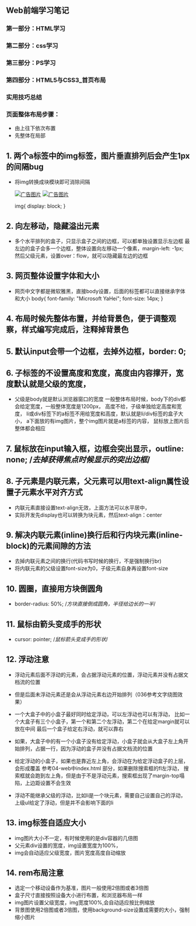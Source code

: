 ## Web前端学习笔记 ##

### 第一部分：HTML学习
### 第二部分：css学习
### 第三部分：PS学习
### 第四部分：HTML5与CSS3_首页布局


### 实用技巧总结

### 页面整体布局步骤：
- 由上往下依次布置
- 先整体在局部


## 1. 两个a标签中的img标签，图片垂直排列后会产生1px的间隔bug
- 将img转换成块模块即可消除间隔
    <div class="advs fl">
        <a href="#"><img src="images/adv01.jpg" alt="广告图片"></a>
        <a href="#"><img src="images/adv02.jpg" alt="广告图片"></a>
    </div>
    
    img{
        display: block;
    }
    
## 2. 向左移动，隐藏溢出元素
- 多个水平排列的盒子，只显示盒子之间的边框，可以都单独设置显示左边框
    最左边的盒子会多一个边框，整体设置向左移动一个像素，margin-left: -1px;
    然后父级元素，设置over：flow，就可以隐藏最左边的边框
    
## 3. 网页整体设置字体和大小
- 网页中文字都是微软雅黑，直接body设置，后面的标签都可以直接继承字体和大小
    body{
        font-family: "Microsoft YaHei";
        font-size: 14px;
    }

## 4. 布局时候先整体布置，并给背景色，便于调整观察，样式编写完成后，注释掉背景色

## 5. 默认input会带一个边框，去掉外边框，border: 0; 

## 6. 子标签的不设置高度和宽度，高度由内容撑开，宽度默认就是父级的宽度，
- 父级是body就是默认浏览器窗口的宽度
    一般整体布局时候，body下的div都会给定宽度，一般整体宽度是1200px，
    高度不给，子级单独给定高度和宽度，
    li或div标签下的a标签不用给宽度和高度，默认就是li/div标签的盒子大小，
    a下面放的有img图片，整个img图片就是a标签的内容，
    鼠标放上图片后整体都会相应

## 7. 鼠标放在input输入框，边框会突出显示，outline: none; /*去掉获得焦点时候显示的突出边框*/

## 8. 子元素是内联元素，父元素可以用text-align属性设置子元素水平对齐方式
- 内联元素直接设置text-align无效，上面方法可以水平居中，
- 实际开发先display也可以转换为块元素，然后text-align：center

## 9. 解决内联元素(inline)换行后和行内块元素(inline-block)的元素间隙的方法
- 去掉内联元素之间的换行(代码书写时候的换行，不是强制换行br)
- 将内联元素的父级设置font-size为0，子级元素自身再设置font-size

## 10. 圆圈，直接用方块倒圆角 
- border-radius: 50%; /*方块直接倒成圆角，半径给边长的一半*/

## 11. 鼠标由箭头变成手的形状
- cursor: pointer; /*鼠标箭头变成手的形状*/

## 12. 浮动注意
- 浮动元素后面不浮动的元素，会占据浮动元素的位置，浮动元素并没有占据文档流的位置
- 但是后面未浮动元素还是会从浮动元素右边开始排列（036参考文字绕图效果）

- 一个大盒子中的小盒子最好同时给定浮动，可以左浮动也可以有浮动，
    比如一个大盒子有三个小盒子，第一个和第二个左浮动，第二个在给定margin就可以放在中间
    最后一个盒子给定右浮动，就可以靠右
- 如果，大盒子中的有一个小盒子没有给定浮动，小盒子就会从大盒子左上角开始排列，占据一行，因为浮动的盒子并没有占据文档流的位置
- 给定浮动的小盒子，如果也是靠近左上角，会浮动在为给定浮动盒子的上层，会形成覆盖
    参考04-web中index.html  <!--logo、搜索框、购物车-->部分，如果删除搜索框的fl左浮动，
    搜索框就会跑到左上角，但是由于不是浮动元素，搜索框出现了margin-top塌陷，上边距设置不会生效
- 浮动不能继承父级的浮动，比如li是一个块元素，需要自己设置自己的浮动，上级ul给定了浮动，但是并不会影响下面的li

## 13. img标签自适应大小
- img图片大小不一定，有时候使用的是div容器的几倍图
- 父元素div设置的宽度，img设置宽度为100%，
- img会自动适应父级宽度，图片宽度高度自动缩放

## 14. rem布局注意
- 选定一个移动设备作为基准，图片一般使用2倍图或者3倍图
- 盒子尺寸直接按照设备大小进行布置，和浏览器布局一样
- img图片设置父级宽度，img宽度100%,会自动适应按比例缩放
- 背景图使用2倍图或者3倍图，使用background-size设置成需要的大小，强制缩小图片